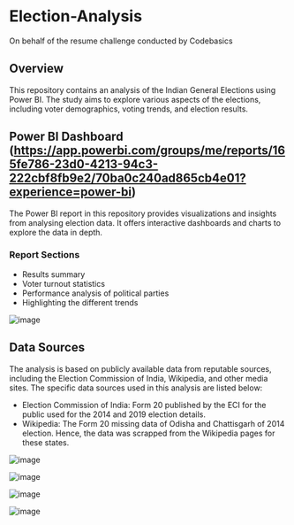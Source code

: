 # Election-Analysis
On behalf of the resume challenge conducted by Codebasics
## Overview
This repository contains an analysis of the Indian General Elections using Power BI. The study aims to explore various aspects of the elections, including voter demographics, voting trends, and election results.
## Power BI Dashboard (https://app.powerbi.com/groups/me/reports/165fe786-23d0-4213-94c3-222cbf8fb9e2/70ba0c240ad865cb4e01?experience=power-bi)
The Power BI report in this repository provides visualizations and insights from analysing election data. It offers interactive dashboards and charts to explore the data in depth.
### Report Sections
- Results summary
- Voter turnout statistics
- Performance analysis of political parties
- Highlighting the different trends
  
![image](https://github.com/jithinrb995/Election-Analysis/assets/133872499/659a968a-b0e2-443d-8d65-5146c2b496a8)


## Data Sources
The analysis is based on publicly available data from reputable sources, including the Election Commission of India, Wikipedia, and other media sites. The specific data sources used in this analysis are listed below:

- Election Commission of India: Form 20 published by the ECI for the public used for the 2014 and 2019 election details.
- Wikipedia: The Form 20 missing data of Odisha and Chattisgarh of 2014 election. Hence, the data was scrapped from the Wikipedia pages for these states.

![image](https://github.com/jithinrb995/Election-Analysis/assets/133872499/47dad9ea-4da3-4af5-b9eb-8d71dea4e720)

![image](https://github.com/jithinrb995/Election-Analysis/assets/133872499/dc2cfd67-96f5-4347-9304-d4a823686059)

![image](https://github.com/jithinrb995/Election-Analysis/assets/133872499/3190c8d6-9c21-4727-9e31-f439ea6731f0)

![image](https://github.com/jithinrb995/Election-Analysis/assets/133872499/5091f573-b46f-4e47-9b64-7836c3804a47)
